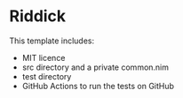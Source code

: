 # Riddick

This template includes:
* MIT licence
* src directory and a private common.nim
* test directory
* GitHub Actions to run the tests on GitHub

